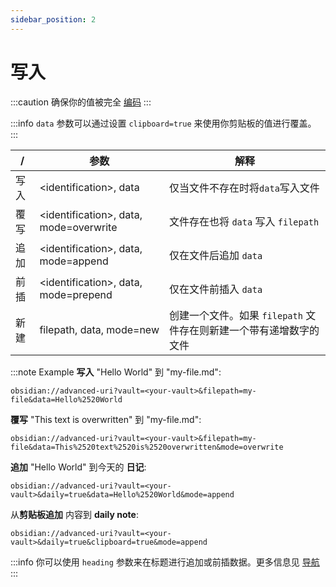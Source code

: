 ```yaml
---
sidebar_position: 2
---
```


# 写入

:::caution
确保你的值被完全 [编码](../concepts/encoding.md)
:::

:::info
`data` 参数可以通过设置 `clipboard=true` 来使用你剪贴板的值进行覆盖。
:::

| /    | 参数                                    | 解释                                                               |
| ---- | --------------------------------------- | ------------------------------------------------------------------ |
| 写入 | <identification\>, data                 | 仅当文件不存在时将`data`写入文件                                   |
| 覆写 | <identification\>, data, mode=overwrite | 文件存在也将 `data` 写入 `filepath`                                |
| 追加 | <identification\>, data, mode=append    | 仅在文件后追加 `data`                                              |
| 前插 | <identification\>, data, mode=prepend   | 仅在文件前插入 `data`                                              |
| 新建 | filepath, data, mode=new                | 创建一个文件。如果 `filepath` 文件存在则新建一个带有递增数字的文件 |

:::note Example
**写入** "Hello World" 到 "my-file.md":

```uri
obsidian://advanced-uri?vault=<your-vault>&filepath=my-file&data=Hello%2520World
```

**覆写** "This text is overwritten" 到 "my-file.md":

```uri
obsidian://advanced-uri?vault=<your-vault>&filepath=my-file&data=This%2520text%2520is%2520overwritten&mode=overwrite
```

**追加** "Hello World" 到今天的 **日记**:

```uri
obsidian://advanced-uri?vault=<your-vault>&daily=true&data=Hello%2520World&mode=append
```

从**剪贴板追加** 内容到 **daily note**:

```uri
obsidian://advanced-uri?vault=<your-vault>&daily=true&clipboard=true&mode=append
```

:::info
你可以使用 `heading` 参数来在标题进行追加或前插数据。更多信息见 [导航](i18n/zh-CN/docusaurus-plugin-content-docs/current/actions/navigation.md)
:::
